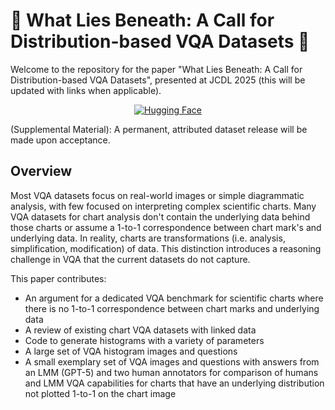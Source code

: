 # :ghost: What Lies Beneath: A Call for Distribution-based VQA Datasets :ghost:

Welcome to the repository for the paper "What Lies Beneath: A Call for Distribution-based VQA Datasets", presented at JCDL 2025 (this will be updated with links when applicable).

<!--
<div align="center">
  <a href="TBD"><img src="https://img.shields.io/badge/Paper-arXiv-red" alt="arXiv"></a>
  <a href="https://huggingface.co/datasets/ReadingTimeMachine/visual_qa_multipanel"><img src="https://img.shields.io/badge/Dataset-%F0%9F%A4%97%20Hugging_Face-yellow" alt="Hugging Face"></a>
  <a href="TBD"><img src="https://img.shields.io/badge/JCDL-2025-blue" alt="JCDL 2025"></a>
</div>
-->

<div align="center">
<!--
  <a href="https://huggingface.co/datasets/ReadingTimeMachine/visual_qa_multipanel"><img src="https://img.shields.io/badge/Dataset-%F0%9F%A4%97%20Hugging_Face-yellow" alt="Hugging Face"></a>
-->
  <a href="https://anonymous.4open.science/r/jcdl_visual_qa_histograms-D68A"><img src="https://img.shields.io/badge/Dataset-%F0%9F%A4%97%20Hugging_Face-yellow" alt="Hugging Face"></a>

</div>

(Supplemental Material): A permanent, attributed dataset release will be made upon acceptance.

## Overview

Most VQA datasets focus on real-world images or simple diagrammatic analysis, with few focused on interpreting complex scientific charts. Many VQA datasets for chart analysis don't contain the underlying data behind those charts or assume a 1-to-1 correspondence between chart mark's and underlying data. In reality, charts are transformations (i.e. analysis, simplification, modification) of data. This distinction introduces a reasoning challenge in VQA that the current datasets do not capture.

This paper contributes: 
* An argument for a dedicated VQA benchmark for scientific charts where there is no 1-to-1 correspondence between chart marks and underlying data  
* A review of existing chart VQA datasets with linked data
* Code to generate histograms with a variety of parameters
* A large set of VQA histogram images and questions
* A small exemplary set of VQA images and questions with answers from an LMM (GPT-5) and two human annotators for comparison of humans and LMM VQA capabilities for charts that have an underlying distribution not plotted 1-to-1 on the chart image

